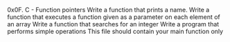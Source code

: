 0x0F. C - Function pointers
Write a function that prints a name.
Write a function that executes a function given as a parameter on each element of an array
Write a function that searches for an integer
Write a program that performs simple operations
This file should contain your main function only

